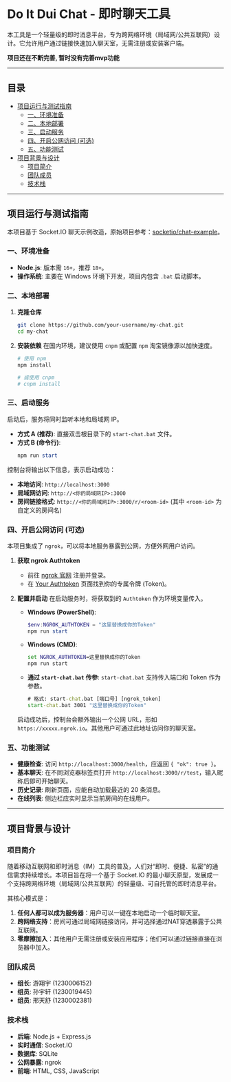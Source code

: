 # Do It Dui Chat - 即时聊天工具

本工具是一个轻量级的即时消息平台，专为跨网络环境（局域网/公共互联网）设计。它允许用户通过链接快速加入聊天室，无需注册或安装客户端。

**项目还在不断完善, 暂时没有完善mvp功能**

---

## 目录
- [项目运行与测试指南](#项目运行与测试指南)
  - [一、环境准备](#一环境准备)
  - [二、本地部署](#二本地部署)
  - [三、启动服务](#三启动服务)
  - [四、开启公网访问 (可选)](#四开启公网访问-可选)
  - [五、功能测试](#五功能测试)
- [项目背景与设计](#项目背景与设计)
  - [项目简介](#项目简介)
  - [团队成员](#团队成员)
  - [技术栈](#技术栈)

---

## 项目运行与测试指南

本项目基于 Socket.IO 聊天示例改造，原始项目参考：[socketio/chat-example](https://github.com/socketio/chat-example)。

### 一、环境准备

- **Node.js**: 版本需 `16+`，推荐 `18+`。
- **操作系统**: 主要在 Windows 环境下开发，项目内包含 `.bat` 启动脚本。

### 二、本地部署

1.  **克隆仓库**
    ```bash
    git clone https://github.com/your-username/my-chat.git
    cd my-chat
    ```

2.  **安装依赖**
    在国内环境，建议使用 `cnpm` 或配置 `npm` 淘宝镜像源以加快速度。
    ```powershell
    # 使用 npm
    npm install

    # 或使用 cnpm
    # cnpm install
    ```

### 三、启动服务

启动后，服务将同时监听本地和局域网 IP。

- **方式 A (推荐)**: 直接双击根目录下的 `start-chat.bat` 文件。
- **方式 B (命令行)**:
  ```powershell
  npm run start
  ```

控制台将输出以下信息，表示启动成功：
- **本地访问**: `http://localhost:3000`
- **局域网访问**: `http://<你的局域网IP>:3000`
- **房间链接格式**: `http://<你的局域网IP>:3000/r/<room-id>` (其中 `<room-id>` 为自定义的房间名)

### 四、开启公网访问 (可选)

本项目集成了 `ngrok`，可以将本地服务暴露到公网，方便外网用户访问。

1.  **获取 ngrok Authtoken**
    - 前往 [ngrok 官网](https://ngrok.com/) 注册并登录。
    - 在 [Your Authtoken](https://dashboard.ngrok.com/get-started/your-authtoken) 页面找到你的专属令牌 (Token)。

2.  **配置并启动**
    在启动服务时，将获取到的 `Authtoken` 作为环境变量传入。

    - **Windows (PowerShell)**:
      ```powershell
      $env:NGROK_AUTHTOKEN = "这里替换成你的Token"
      npm run start
      ```

    - **Windows (CMD)**:
      ```cmd
      set NGROK_AUTHTOKEN=这里替换成你的Token
      npm run start
      ```

    - **通过 `start-chat.bat` 传参**:
      `start-chat.bat` 支持传入端口和 Token 作为参数。
      ```cmd
      # 格式: start-chat.bat [端口号] [ngrok_token]
      start-chat.bat 3001 "这里替换成你的Token"
      ```

    启动成功后，控制台会额外输出一个公网 URL，形如 `https://xxxxx.ngrok.io`。其他用户可通过此地址访问你的聊天室。

### 五、功能测试

- **健康检查**: 访问 `http://localhost:3000/health`，应返回 `{ "ok": true }`。
- **基本聊天**: 在不同浏览器标签页打开 `http://localhost:3000/r/test`，输入昵称后即可开始聊天。
- **历史记录**: 刷新页面，应能自动加载最近的 20 条消息。
- **在线列表**: 侧边栏应实时显示当前房间的在线用户。

---

## 项目背景与设计

### 项目简介

随着移动互联网和即时消息（IM）工具的普及，人们对“即时、便捷、私密”的通信需求持续增长。本项目旨在将一个基于 Socket.IO 的最小聊天原型，发展成一个支持跨网络环境（局域网/公共互联网）的轻量级、可自托管的即时消息平台。

其核心模式是：
1.  **任何人都可以成为服务器**：用户可以一键在本地启动一个临时聊天室。
2.  **跨网络支持**：房间可通过局域网链接访问，并可选择通过NAT穿透暴露于公共互联网。
3.  **零摩擦加入**：其他用户无需注册或安装应用程序；他们可以通过链接直接在浏览器中加入。

### 团队成员

- **组长**: 游翔宇 (1230006152)
- **组员**: 孙宇轩 (1230019445)
- **组员**: 邢天舒 (1230002381)

### 技术栈

- **后端**: Node.js + Express.js
- **实时通信**: Socket.IO
- **数据库**: SQLite
- **公网暴露**: ngrok
- **前端**: HTML, CSS, JavaScript
